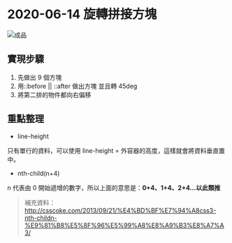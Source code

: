 # 2020-06-14 旋轉拼接方塊

![成品](./completed.jpg)

## 實現步驟

1. 先做出 9 個方塊
2. 用::before || ::after 做出方塊 並且轉 45deg
3. 將第二排的物件都向右偏移

## 重點整理

- line-height

只有單行的資料，可以使用 line-height = 外容器的高度，這樣就會將資料垂直置中。

- nth-child(n+4)

n 代表由 0 開始遞增的數字，所以上面的意思是：**0+4、1+4、2+4…以此類推**

> 補充資料：http://csscoke.com/2013/09/21/%E4%BD%BF%E7%94%A8css3-nth-childn-%E9%81%B8%E5%8F%96%E5%99%A8%E8%A9%B3%E8%A7%A3/
